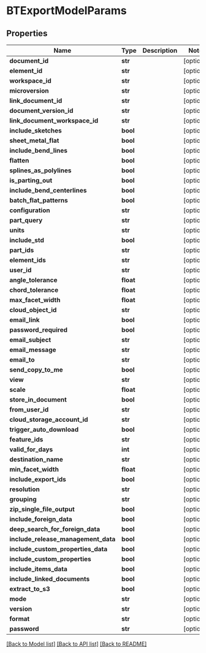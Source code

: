 # BTExportModelParams

## Properties
Name | Type | Description | Notes
------------ | ------------- | ------------- | -------------
**document_id** | **str** |  | [optional] 
**element_id** | **str** |  | [optional] 
**workspace_id** | **str** |  | [optional] 
**microversion** | **str** |  | [optional] 
**link_document_id** | **str** |  | [optional] 
**document_version_id** | **str** |  | [optional] 
**link_document_workspace_id** | **str** |  | [optional] 
**include_sketches** | **bool** |  | [optional] 
**sheet_metal_flat** | **bool** |  | [optional] 
**include_bend_lines** | **bool** |  | [optional] 
**flatten** | **bool** |  | [optional] 
**splines_as_polylines** | **bool** |  | [optional] 
**is_parting_out** | **bool** |  | [optional] 
**include_bend_centerlines** | **bool** |  | [optional] 
**batch_flat_patterns** | **bool** |  | [optional] 
**configuration** | **str** |  | [optional] 
**part_query** | **str** |  | [optional] 
**units** | **str** |  | [optional] 
**include_std** | **bool** |  | [optional] 
**part_ids** | **str** |  | [optional] 
**element_ids** | **str** |  | [optional] 
**user_id** | **str** |  | [optional] 
**angle_tolerance** | **float** |  | [optional] 
**chord_tolerance** | **float** |  | [optional] 
**max_facet_width** | **float** |  | [optional] 
**cloud_object_id** | **str** |  | [optional] 
**email_link** | **bool** |  | [optional] 
**password_required** | **bool** |  | [optional] 
**email_subject** | **str** |  | [optional] 
**email_message** | **str** |  | [optional] 
**email_to** | **str** |  | [optional] 
**send_copy_to_me** | **bool** |  | [optional] 
**view** | **str** |  | [optional] 
**scale** | **float** |  | [optional] 
**store_in_document** | **bool** |  | [optional] 
**from_user_id** | **str** |  | [optional] 
**cloud_storage_account_id** | **str** |  | [optional] 
**trigger_auto_download** | **bool** |  | [optional] 
**feature_ids** | **str** |  | [optional] 
**valid_for_days** | **int** |  | [optional] 
**destination_name** | **str** |  | [optional] 
**min_facet_width** | **float** |  | [optional] 
**include_export_ids** | **bool** |  | [optional] 
**resolution** | **str** |  | [optional] 
**grouping** | **str** |  | [optional] 
**zip_single_file_output** | **bool** |  | [optional] 
**include_foreign_data** | **bool** |  | [optional] 
**deep_search_for_foreign_data** | **bool** |  | [optional] 
**include_release_management_data** | **bool** |  | [optional] 
**include_custom_properties_data** | **bool** |  | [optional] 
**include_custom_properties** | **bool** |  | [optional] 
**include_items_data** | **bool** |  | [optional] 
**include_linked_documents** | **bool** |  | [optional] 
**extract_to_s3** | **bool** |  | [optional] 
**mode** | **str** |  | [optional] 
**version** | **str** |  | [optional] 
**format** | **str** |  | [optional] 
**password** | **str** |  | [optional] 

[[Back to Model list]](../README.md#documentation-for-models) [[Back to API list]](../README.md#documentation-for-api-endpoints) [[Back to README]](../README.md)


